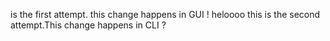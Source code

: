  is the first attempt. this change happens in GUI ! heloooo
this is the second attempt.This change happens in CLI ?

